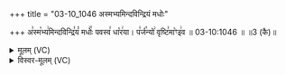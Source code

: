 +++
title = "03-10_1046 अस्मभ्यमिन्दविन्द्रियं मधोः"

+++
अ꣣स्म꣡भ्य꣢मिन्दविन्द्रि꣣यं꣡ मधोः꣢꣯ पवस्व꣣ धा꣡र꣢या। प꣣र्ज꣡न्यो꣢ वृष्टि꣣मा꣡ꣳइ꣢व ॥ 03-10:1046 ॥ ॥3 (कै)॥

<details><summary>मूलम् (VC)</summary>

अ꣣स्म꣡भ्य꣢मिन्दविन्द्रि꣣यं꣡ मधोः꣢꣯ पवस्व꣣ धा꣡र꣢या । प꣣र्ज꣡न्यो꣢ वृष्टि꣣मा꣡ꣳ इ꣢व ॥१०४६॥
</details>

<details><summary>विस्वर-मूलम् (VC)</summary>

अस्मभ्यमिन्दविन्द्रियं मधोः पवस्व धारया । पर्जन्यो वृष्टिमाꣳ इव ॥१०४६॥
</details>